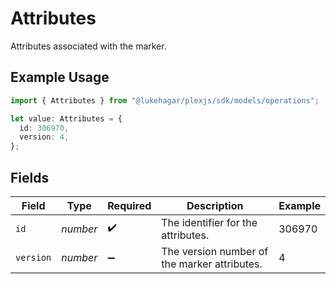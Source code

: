 # Attributes

Attributes associated with the marker.

## Example Usage

```typescript
import { Attributes } from "@lukehagar/plexjs/sdk/models/operations";

let value: Attributes = {
  id: 306970,
  version: 4,
};
```

## Fields

| Field                                        | Type                                         | Required                                     | Description                                  | Example                                      |
| -------------------------------------------- | -------------------------------------------- | -------------------------------------------- | -------------------------------------------- | -------------------------------------------- |
| `id`                                         | *number*                                     | :heavy_check_mark:                           | The identifier for the attributes.           | 306970                                       |
| `version`                                    | *number*                                     | :heavy_minus_sign:                           | The version number of the marker attributes. | 4                                            |